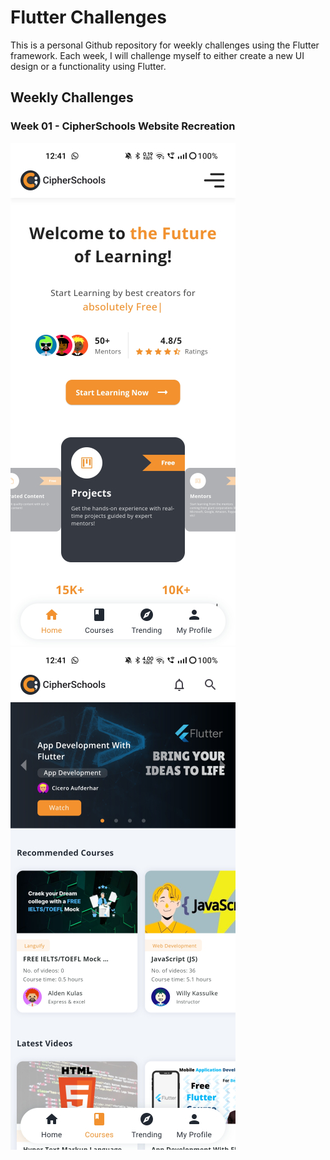 # Flutter Challenges

This is a personal Github repository for weekly challenges using the Flutter framework. Each week, I will challenge myself to either create a new UI design or a functionality using Flutter.


## Weekly Challenges

### Week 01 - CipherSchools Website Recreation

![](week_01_cipherschools_recreate/README/image/Home_001.jpg) ![](week_01_cipherschools_recreate/README/image/Courses_001.jpg)
